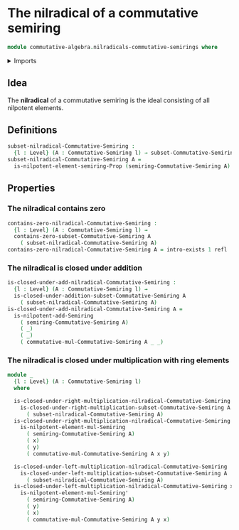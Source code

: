 # The nilradical of a commutative semiring

```agda
module commutative-algebra.nilradicals-commutative-semirings where
```

<details><summary>Imports</summary>

```agda
open import commutative-algebra.commutative-semirings
open import commutative-algebra.subsets-commutative-semirings

open import foundation.existential-quantification
open import foundation.identity-types
open import foundation.universe-levels

open import ring-theory.nilpotent-elements-semirings
```

</details>

## Idea

The **nilradical** of a commutative semiring is the ideal consisting of all
nilpotent elements.

## Definitions

```agda
subset-nilradical-Commutative-Semiring :
  {l : Level} (A : Commutative-Semiring l) → subset-Commutative-Semiring l A
subset-nilradical-Commutative-Semiring A =
  is-nilpotent-element-semiring-Prop (semiring-Commutative-Semiring A)
```

## Properties

### The nilradical contains zero

```agda
contains-zero-nilradical-Commutative-Semiring :
  {l : Level} (A : Commutative-Semiring l) →
  contains-zero-subset-Commutative-Semiring A
    ( subset-nilradical-Commutative-Semiring A)
contains-zero-nilradical-Commutative-Semiring A = intro-exists 1 refl
```

### The nilradical is closed under addition

```agda
is-closed-under-add-nilradical-Commutative-Semiring :
  {l : Level} (A : Commutative-Semiring l) →
  is-closed-under-addition-subset-Commutative-Semiring A
    ( subset-nilradical-Commutative-Semiring A)
is-closed-under-add-nilradical-Commutative-Semiring A =
  is-nilpotent-add-Semiring
    ( semiring-Commutative-Semiring A)
    ( _)
    ( _)
    ( commutative-mul-Commutative-Semiring A _ _)
```

### The nilradical is closed under multiplication with ring elements

```agda
module _
  {l : Level} (A : Commutative-Semiring l)
  where

  is-closed-under-right-multiplication-nilradical-Commutative-Semiring :
    is-closed-under-right-multiplication-subset-Commutative-Semiring A
      ( subset-nilradical-Commutative-Semiring A)
  is-closed-under-right-multiplication-nilradical-Commutative-Semiring x y =
    is-nilpotent-element-mul-Semiring
      ( semiring-Commutative-Semiring A)
      ( x)
      ( y)
      ( commutative-mul-Commutative-Semiring A x y)

  is-closed-under-left-multiplication-nilradical-Commutative-Semiring :
    is-closed-under-left-multiplication-subset-Commutative-Semiring A
      ( subset-nilradical-Commutative-Semiring A)
  is-closed-under-left-multiplication-nilradical-Commutative-Semiring x y =
    is-nilpotent-element-mul-Semiring'
      ( semiring-Commutative-Semiring A)
      ( y)
      ( x)
      ( commutative-mul-Commutative-Semiring A y x)
```
